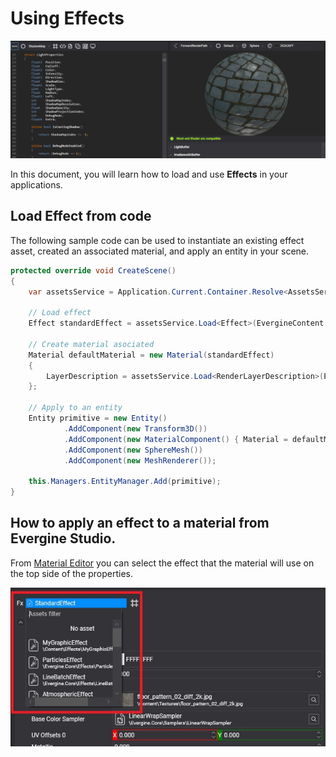 # Using Effects

![Materials header](images/effects.jpg)

In this document, you will learn how to load and use **Effects** in your applications.

## Load Effect from code
The following sample code can be used to instantiate an existing effect asset, created an associated material, and apply an entity in your scene.
```csharp
protected override void CreateScene()
{
    var assetsService = Application.Current.Container.Resolve<AssetsService>();

    // Load effect
    Effect standardEffect = assetsService.Load<Effect>(EvergineContent.Effects.StandardEffect);

    // Create material asociated			
    Material defaultMaterial = new Material(standardEffect)
    {
        LayerDescription = assetsService.Load<RenderLayerDescription>(EvergineContent.RenderLayers.Opaque),
    };

    // Apply to an entity
    Entity primitive = new Entity()
            .AddComponent(new Transform3D())
            .AddComponent(new MaterialComponent() { Material = defaultMaterial })
            .AddComponent(new SphereMesh())
            .AddComponent(new MeshRenderer());

    this.Managers.EntityManager.Add(primitive);
}
```

## How to apply an effect to a material from Evergine Studio.

From [Material Editor](../materials/material_editor.md) you can select the effect that the material will use on the top side of the properties.

![Material Editor](images/ApplyEffect.jpg)